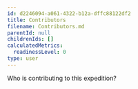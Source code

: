 ```yaml
---
id: d2246094-a061-4322-b12a-dffc88122df2
title: Contributors
filename: Contributors.md
parentId: null
childrenIds: []
calculatedMetrics:
  readinessLevel: 0
type: user
---
```

Who is contributing to this expedition?